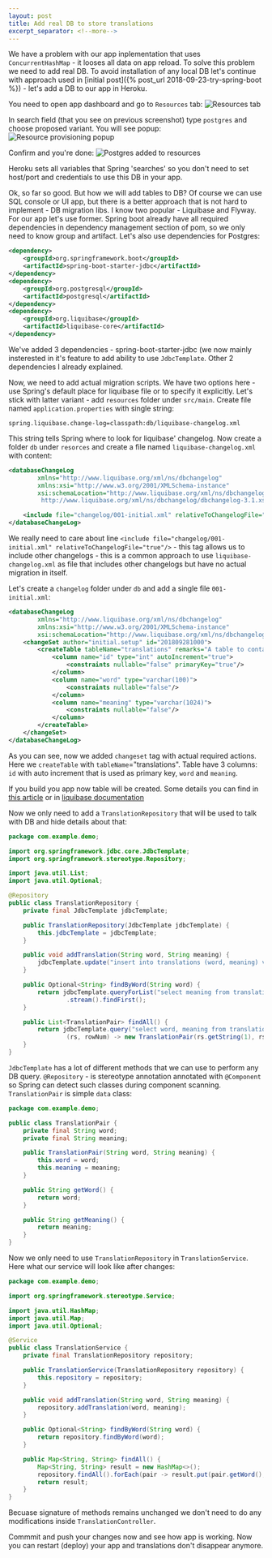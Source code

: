 ```yaml
---
layout: post
title: Add real DB to store translations
excerpt_separator: <!--more-->
---
```

We have a problem with our app inplementation that uses `ConcurrentHashMap` - it looses all data on app reload.
To solve this problem we need to add real DB. To avoid installation of any local DB let's continue with approach used in [initial post]({% post_url 2018-09-23-try-spring-boot %}) - let's add a DB to our app in Heroku.
<!--more-->
You need to open app dashboard and go to `Resources` tab: 
![Resources tab](/assets/img/1-Resources-1.png)

In search field (that you see on previous screenshot) type `postgres` and choose proposed variant. You will see popup:
![Resource provisioning popup](/assets/img/2-Resources-provision.png)

Confirm and you're done:
![Postgres added to resources](/assets/img/3-Resources-provision-done.png)

Heroku sets all variables that Spring 'searches' so you don't need to set host/port and credentials to use this DB in your app.

Ok, so far so good. But how we will add tables to DB? Of course we can use SQL console or UI app, but there is a better approach that is not hard to implement - DB migration libs. I know two popular - Liquibase and Flyway. For our app let's use former. Spring boot already have all required dependencies in dependency management section of pom, so we only need to know group and artifact. Let's also use dependencies for Postgres:
```xml
<dependency>
    <groupId>org.springframework.boot</groupId>
    <artifactId>spring-boot-starter-jdbc</artifactId>
</dependency>
<dependency>
    <groupId>org.postgresql</groupId>
    <artifactId>postgresql</artifactId>
</dependency>
<dependency>
    <groupId>org.liquibase</groupId>
    <artifactId>liquibase-core</artifactId>
</dependency>
```

We've added 3 dependencies - spring-boot-starter-jdbc (we now mainly insterested in it's feature to add ability to use `JdbcTemplate`. Other 2 dependencies I already explained.

Now, we need to add actual migration scripts. We have two options here - use Spring's default place for liquibase file or to specify it explicitly. Let's stick with latter variant - add `resources` folder under `src/main`. Create file named `application.properties` with single string:
```
spring.liquibase.change-log=classpath:db/liquibase-changelog.xml
```
This string tells Spring where to look for liquibase' changelog. Now create a folder `db` under `resorces` and create a file named `liquibase-changelog.xml` with content:
```xml
<databaseChangeLog
        xmlns="http://www.liquibase.org/xml/ns/dbchangelog"
        xmlns:xsi="http://www.w3.org/2001/XMLSchema-instance"
        xsi:schemaLocation="http://www.liquibase.org/xml/ns/dbchangelog
         http://www.liquibase.org/xml/ns/dbchangelog/dbchangelog-3.1.xsd">

    <include file="changelog/001-initial.xml" relativeToChangelogFile="true"/>
</databaseChangeLog>
```

We really need to care about line `<include file="changelog/001-initial.xml" relativeToChangelogFile="true"/>` - this tag allows us to include other changelogs - this is a common approach to use `liquibase-changelog.xml` as file that includes other changelogs but have no actual migration in itself.

Let's create a `changelog` folder under `db` and add a single file `001-initial.xml`:
```xml
<databaseChangeLog
        xmlns="http://www.liquibase.org/xml/ns/dbchangelog"
        xmlns:xsi="http://www.w3.org/2001/XMLSchema-instance"
        xsi:schemaLocation="http://www.liquibase.org/xml/ns/dbchangelog http://www.liquibase.org/xml/ns/dbchangelog/dbchangelog-3.1.xsd">
    <changeSet author="initial.setup" id="201809281000">
        <createTable tableName="translations" remarks="A table to contain all the translations">
            <column name="id" type="int" autoIncrement="true">
                <constraints nullable="false" primaryKey="true"/>
            </column>
            <column name="word" type="varchar(100)">
                <constraints nullable="false"/>
            </column>
            <column name="meaning" type="varchar(1024)">
                <constraints nullable="false"/>
            </column>
        </createTable>
    </changeSet>
</databaseChangeLog>
```

As you can see, now we added `changeset` tag with actual required actions. Here we `createTable` with `tableName`="translations". Table have 3 columns: `id` with auto increment that is used as primary key, `word` and `meaning`.

If you build you app now table will be created. Some details you can find in [this article](https://medium.com/@harittweets/evolving-your-database-using-spring-boot-and-liquibase-844fcd7931da) or in [liquibase documentation](http://www.liquibase.org/documentation/index.html)

Now we only need to add a `TranslationRepository` that will be used to talk with DB and hide details about that:
```java
package com.example.demo;

import org.springframework.jdbc.core.JdbcTemplate;
import org.springframework.stereotype.Repository;

import java.util.List;
import java.util.Optional;

@Repository
public class TranslationRepository {
    private final JdbcTemplate jdbcTemplate;

    public TranslationRepository(JdbcTemplate jdbcTemplate) {
        this.jdbcTemplate = jdbcTemplate;
    }

    public void addTranslation(String word, String meaning) {
        jdbcTemplate.update("insert into translations (word, meaning) values (?,?)", word, meaning);
    }

    public Optional<String> findByWord(String word) {
        return jdbcTemplate.queryForList("select meaning from translations where word=?", String.class, word)
                .stream().findFirst();
    }

    public List<TranslationPair> findAll() {
        return jdbcTemplate.query("select word, meaning from translations",
                (rs, rowNum) -> new TranslationPair(rs.getString(1), rs.getString(2)));
    }
}
```

`JdbcTemplate` has a lot of different methods that we can use to perform any DB query. `@Repository` - is stereotype annotation annotated with `@Component` so Spring can detect such classes during component scanning. `TranslationPair` is simple `data` class:
```java
package com.example.demo;

public class TranslationPair {
    private final String word;
    private final String meaning;

    public TranslationPair(String word, String meaning) {
        this.word = word;
        this.meaning = meaning;
    }

    public String getWord() {
        return word;
    }

    public String getMeaning() {
        return meaning;
    }
}
```

Now we only need to use `TranslationRepository` in `TranslationService`. Here what our service will look like after changes:
```java
package com.example.demo;

import org.springframework.stereotype.Service;

import java.util.HashMap;
import java.util.Map;
import java.util.Optional;

@Service
public class TranslationService {
    private final TranslationRepository repository;

    public TranslationService(TranslationRepository repository) {
        this.repository = repository;
    }

    public void addTranslation(String word, String meaning) {
        repository.addTranslation(word, meaning);
    }

    public Optional<String> findByWord(String word) {
        return repository.findByWord(word);
    }

    public Map<String, String> findAll() {
        Map<String, String> result = new HashMap<>();
        repository.findAll().forEach(pair -> result.put(pair.getWord(), pair.getMeaning()));
        return result;
    }
}
```

Becuase signature of methods remains unchanged we don't need to do any modifications inside `TranslationController`.

Commmit and push your changes now and see how app is working. Now you can restart (deploy) your app and translations don't disappear anymore.

